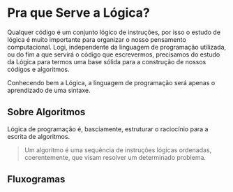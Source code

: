 # Pra que Serve a Lógica?

Qualquer código é um conjunto lógico de instruções, por isso o estudo de lógica é muito importante para organizar o nosso pensamento computacional. Logi, independente da linguagem de programação utilizada, ou do fim a que servirá o código que escrevermos, precisamos do estudo da Lógica para termos uma base sólida para a construção de nossos códigos e algoritmos.

Conhecendo bem a Lógica, a linguagem de programação será apenas o aprendizado de uma sintaxe.

## Sobre Algoritmos

Lógica de programação é, basciamente, estruturar o raciocínio para a escrita de algoritmos.

> Um algoritmo é uma sequência de instruções lógicas ordenadas, coerentemente, que visam resolver um determinado problema.

## Fluxogramas

